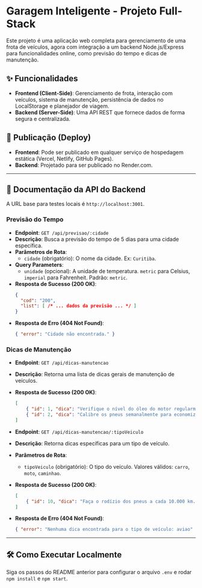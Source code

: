 # Garagem Inteligente - Projeto Full-Stack

Este projeto é uma aplicação web completa para gerenciamento de uma frota de veículos, agora com integração a um backend Node.js/Express para funcionalidades online, como previsão do tempo e dicas de manutenção.

## ✨ Funcionalidades

*   **Frontend (Client-Side)**: Gerenciamento de frota, interação com veículos, sistema de manutenção, persistência de dados no LocalStorage e planejador de viagem.
*   **Backend (Server-Side)**: Uma API REST que fornece dados de forma segura e centralizada.

## 🚀 Publicação (Deploy)

*   **Frontend**: Pode ser publicado em qualquer serviço de hospedagem estática (Vercel, Netlify, GitHub Pages).
*   **Backend**: Projetado para ser publicado no Render.com.

---

## 📖 Documentação da API do Backend

A URL base para testes locais é `http://localhost:3001`.

### Previsão do Tempo

*   **Endpoint**: `GET /api/previsao/:cidade`
*   **Descrição**: Busca a previsão do tempo de 5 dias para uma cidade específica.
*   **Parâmetros de Rota**:
    *   `cidade` (obrigatório): O nome da cidade. Ex: `Curitiba`.
*   **Query Parameters**:
    *   `unidade` (opcional): A unidade de temperatura. `metric` para Celsius, `imperial` para Fahrenheit. Padrão: `metric`.
*   **Resposta de Sucesso (200 OK)**:
    ```json
    {
      "cod": "200",
      "list": [ /* ... dados da previsão ... */ ]
    }
    ```
*   **Resposta de Erro (404 Not Found)**:
    ```json
    { "error": "Cidade não encontrada." }
    ```

### Dicas de Manutenção

*   **Endpoint**: `GET /api/dicas-manutencao`
*   **Descrição**: Retorna uma lista de dicas gerais de manutenção de veículos.
*   **Resposta de Sucesso (200 OK)**:
    ```json
    [
        { "id": 1, "dica": "Verifique o nível do óleo do motor regularmente." },
        { "id": 2, "dica": "Calibre os pneus semanalmente para economizar combustível." }
    ]
    ```

*   **Endpoint**: `GET /api/dicas-manutencao/:tipoVeiculo`
*   **Descrição**: Retorna dicas específicas para um tipo de veículo.
*   **Parâmetros de Rota**:
    *   `tipoVeiculo` (obrigatório): O tipo do veículo. Valores válidos: `carro`, `moto`, `caminhao`.
*   **Resposta de Sucesso (200 OK)**:
    ```json
    [
        { "id": 10, "dica": "Faça o rodízio dos pneus a cada 10.000 km." }
    ]
    ```
*   **Resposta de Erro (404 Not Found)**:
    ```json
    { "error": "Nenhuma dica encontrada para o tipo de veículo: aviao" }
    ```

---

## 🛠️ Como Executar Localmente

Siga os passos do README anterior para configurar o arquivo `.env` e rodar `npm install` e `npm start`.
